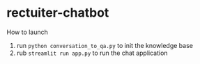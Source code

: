 # rectuiter-chatbot

How to launch
1. run `python conversation_to_qa.py` to init the knowledge base
2. rub `streamlit run app.py` to run the chat application
